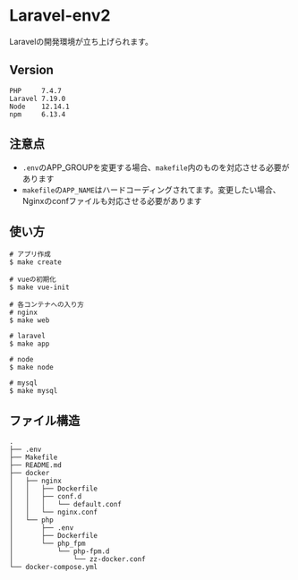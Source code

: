 # Laravel-env2
Laravelの開発環境が立ち上げられます。

## Version
```
PHP     7.4.7
Laravel 7.19.0
Node    12.14.1
npm     6.13.4
```

## 注意点
- `.env`のAPP_GROUPを変更する場合、`makefile`内のものを対応させる必要があります
- `makefile`の`APP_NAME`はハードコーディングされてます。変更したい場合、Nginxのconfファイルも対応させる必要があります

## 使い方

```
# アプリ作成
$ make create

# vueの初期化
$ make vue-init

# 各コンテナへの入り方
# nginx
$ make web

# laravel
$ make app

# node
$ make node

# mysql
$ make mysql
```

## ファイル構造

```
.
├── .env
├── Makefile
├── README.md
├── docker
│   ├── nginx
│   │   ├── Dockerfile
│   │   ├── conf.d
│   │   │   └── default.conf
│   │   └── nginx.conf
│   └── php
│       ├── .env
│       ├── Dockerfile
│       └── php_fpm
│           └── php-fpm.d
│               └── zz-docker.conf
└── docker-compose.yml
```
